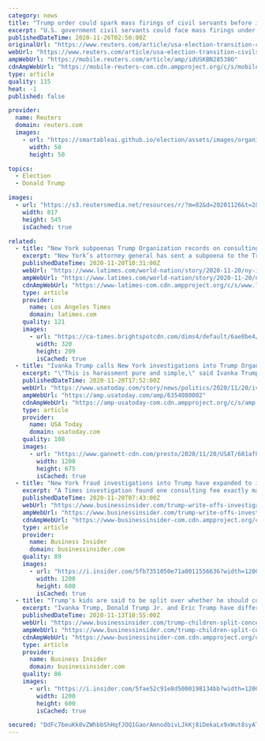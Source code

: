 ```yaml
---
category: news
title: "Trump order could spark mass firings of civil servants before inauguration, lawmakers warn"
excerpt: "U.S. government civil servants could face mass firings under an executive order before President Donald Trump leaves office, and Democratic lawmakers, watchdog groups and unions are scrambling to block it."
publishedDateTime: 2020-11-26T02:50:00Z
originalUrl: "https://www.reuters.com/article/usa-election-transition-civilservants/trump-order-could-spark-mass-firings-of-civil-servants-before-inauguration-lawmakers-warn-idUSL1N2IB01Y"
webUrl: "https://www.reuters.com/article/usa-election-transition-civilservants/trump-order-could-spark-mass-firings-of-civil-servants-before-inauguration-lawmakers-warn-idUSL1N2IB01Y"
ampWebUrl: "https://mobile.reuters.com/article/amp/idUSKBN28538O"
cdnAmpWebUrl: "https://mobile-reuters-com.cdn.ampproject.org/c/s/mobile.reuters.com/article/amp/idUSKBN28538O"
type: article
quality: 115
heat: -1
published: false

provider:
  name: Reuters
  domain: reuters.com
  images:
    - url: "https://smartableai.github.io/election/assets/images/organizations/reuters.com-50x50.jpg"
      width: 50
      height: 50

topics:
  - Election
  - Donald Trump

images:
  - url: "https://s3.reutersmedia.net/resources/r/?m=02&d=20201126&t=2&i=1542487310&w=&fh=545px&fw=&ll=&pl=&sq=&r=LYNXMPEGAP00M"
    width: 817
    height: 545
    isCached: true

related:
  - title: "New York subpoenas Trump Organization records on consulting fees paid to Ivanka"
    excerpt: "New York’s attorney general has sent a subpoena to the Trump Organization for records related to consulting fees paid to Ivanka Trump."
    publishedDateTime: 2020-11-20T10:31:00Z
    webUrl: "https://www.latimes.com/world-nation/story/2020-11-20/ny-investigation-trump-consulting-fees-ivanka-taxes"
    ampWebUrl: "https://www.latimes.com/world-nation/story/2020-11-20/ny-investigation-trump-consulting-fees-ivanka-taxes?_amp=true"
    cdnAmpWebUrl: "https://www-latimes-com.cdn.ampproject.org/c/s/www.latimes.com/world-nation/story/2020-11-20/ny-investigation-trump-consulting-fees-ivanka-taxes?_amp=true"
    type: article
    provider:
      name: Los Angeles Times
      domain: latimes.com
    quality: 121
    images:
      - url: "https://ca-times.brightspotcdn.com/dims4/default/6ae8be4/2147483647/strip/true/crop/6000x3919+0+41/resize/320x209!/quality/90/?url=https%3A%2F%2Fcalifornia-times-brightspot.s3.amazonaws.com%2F5a%2F3b%2F8b3c08284a4b9772eac3ad91e97a%2Felection-2020-trump-86023.jpg"
        width: 320
        height: 209
        isCached: true
  - title: "Ivanka Trump calls New York investigations into Trump Organization tax write-offs political 'harassment'"
    excerpt: "\"This is harassment pure and simple,\" said Ivanka Trump after it was reported subpoenas were issued in connection with a consulting fee she was paid."
    publishedDateTime: 2020-11-20T17:52:00Z
    webUrl: "https://www.usatoday.com/story/news/politics/2020/11/20/ivanka-trump-calls-investigations-trump-organization-taxes-harassment/6354080002/"
    ampWebUrl: "https://amp.usatoday.com/amp/6354080002"
    cdnAmpWebUrl: "https://amp-usatoday-com.cdn.ampproject.org/c/s/amp.usatoday.com/amp/6354080002"
    type: article
    provider:
      name: USA Today
      domain: usatoday.com
    quality: 108
    images:
      - url: "https://www.gannett-cdn.com/presto/2020/11/20/USAT/681af82e-b400-457d-9906-c0af2393d801-AP_Election_2020_Trump.jpg?auto=webp&crop=2659,1496,x326,y133&format=pjpg&width=1200"
        width: 1200
        height: 675
        isCached: true
  - title: "New York fraud investigations into Trump have expanded to include consulting fee write-offs, some of which appeared to be paid to Ivanka Trump"
    excerpt: "A Times investigation found one consulting fee exactly matched a payment disclosed by Ivanka Trump that she received from a firm she co-owns."
    publishedDateTime: 2020-11-20T07:43:00Z
    webUrl: "https://www.businessinsider.com/trump-write-offs-investigated-may-have-gone-to-ivanka-trump-2020-11"
    ampWebUrl: "https://www.businessinsider.com/trump-write-offs-investigated-may-have-gone-to-ivanka-trump-2020-11?amp"
    cdnAmpWebUrl: "https://www-businessinsider-com.cdn.ampproject.org/c/s/www.businessinsider.com/trump-write-offs-investigated-may-have-gone-to-ivanka-trump-2020-11?amp"
    type: article
    provider:
      name: Business Insider
      domain: businessinsider.com
    quality: 89
    images:
      - url: "https://i.insider.com/5fb7351050e71a0011556636?width=1200&format=jpeg"
        width: 1200
        height: 600
        isCached: true
  - title: "Trump's kids are said to be split over whether he should concede, with Ivanka looking for an off-ramp while Eric and Don Jr. want to fight to the end"
    excerpt: "Ivanka Trump, Donald Trump Jr. and Eric Trump have different opinions on whether Trump should concede the presidential election, CNN said."
    publishedDateTime: 2020-11-13T10:55:00Z
    webUrl: "https://www.businessinsider.com/trump-children-split-concede-or-fight-results-cnn-2020-11"
    ampWebUrl: "https://www.businessinsider.com/trump-children-split-concede-or-fight-results-cnn-2020-11?amp"
    cdnAmpWebUrl: "https://www-businessinsider-com.cdn.ampproject.org/c/s/www.businessinsider.com/trump-children-split-concede-or-fight-results-cnn-2020-11?amp"
    type: article
    provider:
      name: Business Insider
      domain: businessinsider.com
    quality: 86
    images:
      - url: "https://i.insider.com/5fae52c91e8d5000198134bb?width=1200&format=jpeg"
        width: 1200
        height: 600
        isCached: true

secured: "DdFc7beuKk0vZWhbbShHqfJOQ1GaorAmnodbivLJkKj8iDekaLx9xWut8syAThm57b28/MnxZw+4dhMfi0XExUuJkNbIJ5RDfX/bH4N3Rq8YohfbeMaOwgCezmuHL+FaUTPJV+Tz/zzcZ6VIB1I6tvfOy1SuoByzBKGNRU88a/7m7/a/O9MhUhVKXBXxv/RAGItCNWSnPhOtbmOSI0Fs9dbtKwa8R9geiK1wl487ksuKQwFRCQjopegXZCbV2N1+MlrnYmDFX5EkTieTrRA3+7dywx68L/S3jJrnaWml+XLVHCXuFB0ky8aU7zp1EeO2HgBKwGwzQ+l8InIheGCBLzhquSsNLGqpbIX5y/YqUiU=;ZAeJaSih8qFx/Xjpp9HRNg=="
---
```


